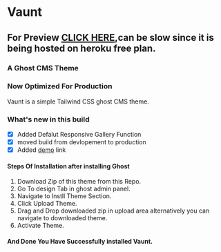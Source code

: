 ﻿# Vaunt

## For Preview [CLICK HERE](https://vaunt-kaustubha.herokuapp.com),can be slow since it is being hosted on heroku free plan. 
### A Ghost CMS Theme

### Now Optimized For Production

Vaunt is a simple Tailwind CSS ghost CMS theme.

### What's new in this build
- [x] Added Defalut Responsive Gallery Function
- [x] moved build from devlopement to production
- [x] Added [demo](https://vaunt-kaustubha.herokuapp.com) link 

#### Steps Of Installation after installing Ghost
1. Download Zip of this theme from this Repo.
2. Go To design Tab in ghost admin panel.
3. Navigate to Instll Theme Section.
4. Click Upload Theme.
5. Drag and Drop downloaded zip in upload area alternatively you can navigate to downloaded theme.
6. Activate Theme.

#### And Done You Have Successfully installed Vaunt.
